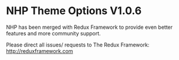 # NHP Theme Options V1.0.6 #

NHP has been merged with Redux Framework to provide even better features and more community support.

Please direct all issues/ requests to The Redux Framework: http://reduxframework.com
